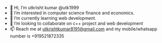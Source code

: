 - 👋 Hi, I’m utkrisht kumar @utk1999
- 👀 I’m interested in  computer science finance and economics.
- 🌱 I’m currently learning web development.
- 💞️ I’m looking to collaborate on c++ project and web development 
- 📫 Reach me at utkrishtkumar8191@gmail.com and my mobile/whatsapp number is +919521872335
